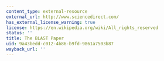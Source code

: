 ```yaml
---
content_type: external-resource
external_url: http://www.sciencedirect.com/
has_external_license_warning: true
license: https://en.wikipedia.org/wiki/All_rights_reserved
status: ''
title: The BLAST Paper
uid: 9a43bedd-c012-4b86-b9fd-9861a7503b87
wayback_url: ''
---
```

